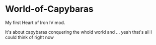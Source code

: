 # World-of-Capybaras
My first Heart of Iron IV mod.

It's about capybaras conquering the whold world and ... yeah that's all I could think of right now
